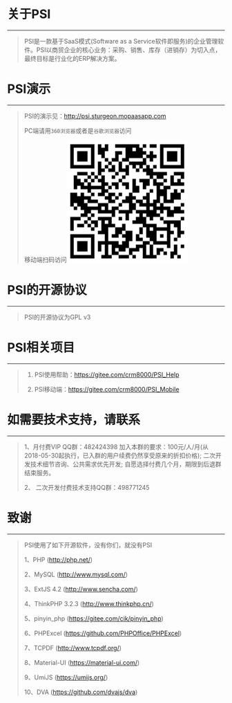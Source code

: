 # 关于PSI

---

>PSI是一款基于SaaS模式(Software as a Service软件即服务)的企业管理软件。PSI以商贸企业的核心业务：采购、销售、库存（进销存）为切入点，最终目标是行业化的ERP解决方案。
>

# PSI演示

---

>PSI的演示见：<a target="_blank" href="http://psi.sturgeon.mopaasapp.com">http://psi.sturgeon.mopaasapp.com</a>
>
>PC端请用`360浏览器`或者是`谷歌浏览器`访问
> 
>移动端扫码访问![移动端扫码访问](PSI_Mobile_URL.png)

# PSI的开源协议

---

>PSI的开源协议为GPL v3
>

# PSI相关项目

---

> 1. PSI使用帮助：https://gitee.com/crm8000/PSI_Help
>
> 2. PSI移动端：https://gitee.com/crm8000/PSI_Mobile

# 如需要技术支持，请联系

---

>1、月付费VIP QQ群：482424398
> 加入本群的要求：100元/人/月(从2018-05-30起执行，已入群的用户续费仍然享受原来的折扣价格);
> 二次开发技术细节咨询、公共需求优先开发;
> 自愿选择付费几个月，期限到后退群结束服务。
>
>2、 二次开发付费技术支持QQ群：498771245
>

# 致谢

---

>PSI使用了如下开源软件，没有你们，就没有PSI
> 
>1、PHP (http://php.net/)
>
>2、MySQL (http://www.mysql.com/)
>
>3、ExtJS 4.2 (http://www.sencha.com/)
>
>4、ThinkPHP 3.2.3 (http://www.thinkphp.cn/)
>
>5、pinyin_php (https://gitee.com/cik/pinyin_php)
>
>6、PHPExcel (https://github.com/PHPOffice/PHPExcel)
>
>7、TCPDF (http://www.tcpdf.org/)
>
>8、Material-UI (https://material-ui.com/)
>
>9、UmiJS (https://umijs.org/)
>
>10、DVA (https://github.com/dvajs/dva)

